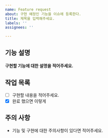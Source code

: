 ```yaml
---
name: Feature request
about: 구현 예정인 기능을 이슈에 등록한다.
title: 제목을 입력해주세요.
labels: ''
assignees: ''

---
```


## 기능 설명
#### 구현할 기능에 대한 설명을 적어주세요.

## 작업 목록 
- [ ] 구현할 내용을 적어주세요.
- [x] 완료 했으면 이렇게

## 주의 사항
- 기능 및 구현에 대한 주의사항이 있다면 적어주세요.
